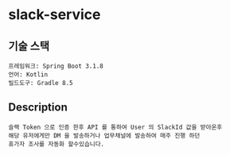 ﻿# slack-service


## 기술 스택
```
프레임워크: Spring Boot 3.1.8
언어: Kotlin
빌드도구: Gradle 8.5
```

## Description
```
슬랙 Token 으로 인증 한후 API 를 통하여 User 의 SlackId 값을 받아온후
해당 유저에게만 DM 을 발송하거나 업무채널에 발송하여 매주 진행 하던
휴가자 조사를 자동화 할수있습니다. 
```
